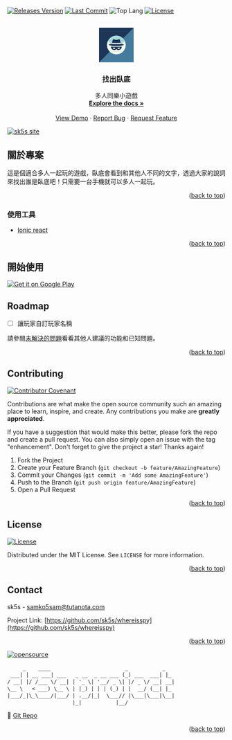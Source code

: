 <!--
*** Thanks for checking out the Best-README-Template. If you have a suggestion
*** that would make this better, please fork the repo and create a pull request
*** or simply open an issue with the tag "enhancement".
*** Don't forget to give the project a star!
*** Thanks again! Now go create something AMAZING! :D
-->

<!-- PROJECT SHIELDS -->
<!--
*** I'm using markdown "reference style" links for readability.
*** Reference links are enclosed in brackets [ ] instead of parentheses ( ).
*** See the bottom of this document for the declaration of the reference variables
*** for contributors-url, forks-url, etc. This is an optional, concise syntax you may use.
*** https://www.markdownguide.org/basic-syntax/#reference-style-links
-->

[![Releases Version][releases-version-shield]][releases-version-url]
[![Last Commit][last-commit-shield]][last-commit-url]
![Top Lang][top-languages-shield]
[![License][license-shield]][license-url]
<!-- [![Uptime][uptime-shield]][uptime-url] -->
<!-- [![Response Time][response-time-shield]][response-time-url] -->

<!-- PROJECT LOGO -->
<br />
<div align="center">
  <a href="https://github.com/sk5s/whereisspy">
    <img src="assets/logo.png" alt="Logo" width="80" height="80">
  </a>

<h3 align="center">找出臥底</h3>

  <p align="center">
    多人同樂小遊戲
    <br />
    <a href="https://github.com/sk5s/whereisspy"><strong>Explore the docs »</strong></a>
    <br />
    <br />
    <a href="https://github.com/sk5s/whereisspy">View Demo</a>
    ·
    <a href="https://github.com/sk5s/whereisspy/issues">Report Bug</a>
    ·
    <a href="https://github.com/sk5s/whereisspy/issues">Request Feature</a>
  </p>
</div>

<div id="top"></div>

[![sk5s site](https://sk5s.cyou/sk5s/img/sk5s-project-bar.png)](https://sk5s.cyou/)

<!-- TABLE OF CONTENTS -->

<!-- ABOUT THE PROJECT -->

## 關於專案

<!-- [![Product Name Screen Shot][product-screenshot]](https://games.sk5s.cyou/whereisspy/) -->

這是個適合多人一起玩的遊戲，臥底會看到和其他人不同的文字，透過大家的說詞來找出誰是臥底吧！只需要一台手機就可以多人一起玩。

<p align="right">(<a href="#top">back to top</a>)</p>

### 使用工具

- [Ionic react](https://ionicframework.com/)

<p align="right">(<a href="#top">back to top</a>)</p>

<!-- GETTING STARTED -->

## 開始使用

<a target="_blank" href='https://play.google.com/store/apps/details?id=cyou.sk5s.app.whereisspy'><img alt='Get it on Google Play' src='https://play.google.com/intl/en_us/badges/static/images/badges/en_badge_web_generic.png' width="150px"/></a>
<!-- <a target="_blank" href='https://apt.izzysoft.de/fdroid/index/apk/cyou.sk5s.app.whereisspy'><img alt='Get it on Google Play' src='https://sk5s.cyou/countdate-landing/assets/img/IzzyOnDroid.png' width="150px"/></a> -->

<!-- ROADMAP -->

## Roadmap

- [ ] 讓玩家自訂玩家名稱

請參閱[未解決的問題](https://github.com/sk5s/whereisspy/issues)看看其他人建議的功能和已知問題。

<p align="right">(<a href="#top">back to top</a>)</p>

<!-- CONTRIBUTING -->

## Contributing

[![Contributor Covenant](https://img.shields.io/badge/Contributor%20Covenant-2.1-4baaaa.svg?style=for-the-badge)](CODE_OF_CONDUCT.md)

Contributions are what make the open source community such an amazing place to learn, inspire, and create. Any contributions you make are **greatly appreciated**.

If you have a suggestion that would make this better, please fork the repo and create a pull request. You can also simply open an issue with the tag "enhancement".
Don't forget to give the project a star! Thanks again!

1. Fork the Project
2. Create your Feature Branch (`git checkout -b feature/AmazingFeature`)
3. Commit your Changes (`git commit -m 'Add some AmazingFeature'`)
4. Push to the Branch (`git push origin feature/AmazingFeature`)
5. Open a Pull Request

<p align="right">(<a href="#top">back to top</a>)</p>

<!-- LICENSE -->

## License

[![License][license-shield]][license-url]

Distributed under the MIT License. See `LICENSE` for more information.

<p align="right">(<a href="#top">back to top</a>)</p>

<!-- CONTACT -->

## Contact

sk5s - samko5sam@tutanota.com

Project Link: [https://github.com/sk5s/whereisspy](https://github.com/sk5s/whereisspy)

<p align="right">(<a href="#top">back to top</a>)</p>

<!-- MARKDOWN LINKS & IMAGES -->
<!-- https://www.markdownguide.org/basic-syntax/#reference-style-links -->

[![opensource](https://forthebadge.com/images/badges/open-source.svg)](https://games.sk5s.cyou/)

```
     _    ____                        _           _
 ___| | __ ___| ___   _ __  _ __ ___ (_) ___  ___| |_
/ __| |/ /___ \/ __| | '_ \| '__/ _ \| |/ _ \/ __| __|
\__ \   < ___) \__ \ | |_) | | | (_) | |  __/ (__| |_
|___/_|\_\____/|___/ | .__/|_|  \___// |\___|\___|\__|
                     |_|           |__/
```

🔗 [Git Repo][git-repo-short-url]

<p align="right">(<a href="#top">back to top</a>)</p>

[releases-version-shield]: https://img.shields.io/github/v/release/sk5s/whereisspy?style=for-the-badge
[releases-version-url]: https://github.com/sk5s/whereisspy/releases
[last-commit-shield]: https://img.shields.io/github/last-commit/sk5s/whereisspy?style=for-the-badge
[last-commit-url]: https://github.com/sk5s/whereisspy/commits
[top-languages-shield]: https://img.shields.io/github/languages/top/sk5s/whereisspy?style=for-the-badge
[uptime-shield]: https://img.shields.io/endpoint?url=https://raw.githubusercontent.com/sk5s/uptime/master/api/my-project-uptime-id/uptime.json&style=for-the-badge
[uptime-url]: https://uptime.sk5s.cyou/history/my-project-uptime-id
[response-time-shield]: https://img.shields.io/endpoint?url=https://raw.githubusercontent.com/sk5s/uptime/master/api/my-project-uptime-id/response-time.json&style=for-the-badge
[response-time-url]: https://uptime.sk5s.cyou/history/my-project-uptime-id
[license-shield]: https://img.shields.io/github/license/sk5s/whereisspy.svg?style=for-the-badge
[license-url]: https://github.com/sk5s/whereisspy/blob/main/LICENSE
[product-screenshot]: images/screenshot.png
[git-repo-short-url]: https://github.com/sk5s/whereisspy

<!--
1. My repo: whereisspy
2. Uptime: my-project-uptime-id
-->
